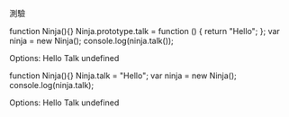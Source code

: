 



測驗 

function Ninja(){}
Ninja.prototype.talk = function () {
  return "Hello";
};
var ninja = new Ninja();
console.log(ninja.talk());

Options:
Hello 
Talk 
undefined


function Ninja(){}
Ninja.talk = "Hello";
var ninja = new Ninja();
console.log(ninja.talk);

Options:
Hello 
Talk 
undefined 
